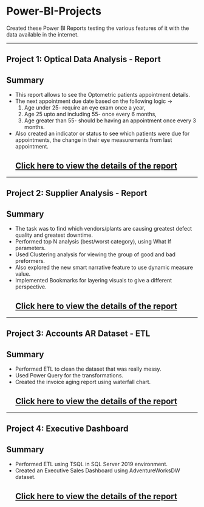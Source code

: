 # Power-BI-Projects
Created these Power BI Reports testing the various features of it with the data available in the internet. 

--- 
## Project 1: Optical Data Analysis - Report 
## Summary 

* This report allows to see the Optometric patients appointment details.
* The next appointment due date based on the following logic -> 
  1. Age under 25- require an eye exam once a year,
  2. Age 25 upto and including 55- once every 6 months,
  3. Age greater than 55- should be having an appointment once every 3 months.
* Also created an indicator or status to see which patients were due for appointments, the change in their eye measurements from last appointment.
  ## [Click here to view the details of the report](https://github.com/nancy-gl/Optical_patients_report)

---

## Project 2: Supplier Analysis - Report
## Summary

* The task was to find which vendors/plants are causing greatest defect quality and greatest downtime.
* Performed top N analysis (best/worst category), using What If parameters.
* Used Clustering analysis for viewing the group of good and bad preformers.
* Also explored the new smart narrative feature to use dynamic measure value.
* Implemented Bookmarks for layering visuals to give a different perspective.
  ## [Click here to view the details of the report](https://github.com/nancy-gl/Supplier_Analysis_report)

--- 

## Project 3: Accounts AR Dataset - ETL
## Summary

* Performed ETL to clean the dataset that was really messy.
* Used Power Query for the transformations. 
* Created the invoice aging report using waterfall chart.
  ## [Click here to view the details of the report](https://github.com/nancy-gl/Accounts-AR)
  
---

## Project 4: Executive Dashboard
## Summary

* Performed ETL using TSQL in SQL Server 2019 environment.
* Created an Executive Sales Dashboard using AdventureWorksDW dataset.
  ## [Click here to view the details of the report](https://github.com/nancy-gl/AdventureWorks-Sales-Dashboard)
  



